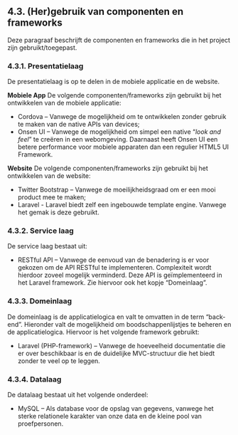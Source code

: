 ## 4.3. (Her)gebruik van componenten en frameworks

Deze paragraaf beschrijft de componenten en frameworks die in het project zijn gebruikt/toegepast.

### 4.3.1. Presentatielaag
De presentatielaag is op te delen in de mobiele applicatie en de website.

__Mobiele App__
De volgende componenten/frameworks zijn gebruikt bij het ontwikkelen van de mobiele applicatie:

- Cordova – Vanwege de mogelijkheid om te ontwikkelen zonder gebruik te maken van de native APIs van devices;
- Onsen UI – Vanwege de mogelijkheid om simpel een native “_look and feel_” te creëren in een webomgeving. Daarnaast heeft Onsen UI een betere performance voor mobiele apparaten dan een regulier HTML5 UI Framework.

__Website__
De volgende componenten/frameworks zijn gebruikt bij het ontwikkelen van de website:

- Twitter Bootstrap – Vanwege de moeilijkheidsgraad om er een mooi product mee te maken;
- Laravel - Laravel biedt zelf een ingebouwde template engine. Vanwege het gemak is deze gebruikt.

### 4.3.2. Service laag
De service laag bestaat uit:

- RESTful API – Vanwege de eenvoud van de benadering is er voor gekozen om de API RESTful te implementeren. Complexiteit wordt hierdoor zoveel mogelijk verminderd. Deze API is geïmplementeerd in het Laravel framework. Zie hiervoor ook het kopje “Domeinlaag”.

### 4.3.3. Domeinlaag
De domeinlaag is de applicatielogica en valt te omvatten in de term “back-end”. Hieronder valt de mogelijkheid om boodschappenlijstjes te beheren en de applicatielogica. Hiervoor is het volgende framework gebruikt:

- Laravel (PHP-framework) – Vanwege de hoeveelheid documentatie die er over beschikbaar is en de duidelijke MVC-structuur die het biedt zonder te veel op te leggen.

### 4.3.4. Datalaag
De datalaag bestaat uit het volgende onderdeel:

- MySQL – Als database voor de opslag van gegevens, vanwege het sterke relationele karakter van onze data en de kleine pool van proefpersonen.

